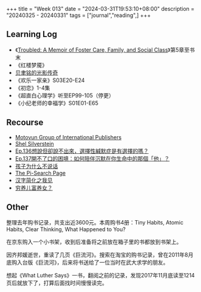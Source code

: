 +++
title = "Week 013"
date = "2024-03-31T19:53:10+08:00"
description = "20240325 - 20240331"
tags = ["journal","reading",]
+++


## Learning Log

* 《[Troubled: A Memoir of Foster Care, Family, and Social Class](https://www.amazon.com/dp/1982168536)》第5章至书末
* 《红楼梦魇》
* [贝聿铭的光影传奇](https://www.bilibili.com/video/BV16y4y1q7CU/)
* 《欢乐一家亲》S03E20-E24
* 《初恋》1-4集
* 《超直白心理学》听至EP99-105（停更）
* 《小纪老师的幸福学》S01E01-E65

## Recourse
* [Motovun Group of International Publishers](https://motovungroup.org/)
* [Shel Silverstein](https://shelsilverstein.com)
* [Ep.136想說但卻說不出來，選擇性緘默症是有選擇的嗎？](https://chuchu.firstory.io/episodes/clfvd086a02hb01uqh6i85pdr
)
* [Ep.137開不了口的困境：如何陪伴沉默在你生命中的那個「他」？](https://chuchu.firstory.io/episodes/clg0u1a5504h701v3a8w3g74m)
* [孩子为什么不说话](https://weibo.com/7762107285/O5JGc52Kz)
* [The Pi-Search Page](https://www.angio.net/pi/)
* [汉字简化之我见](https://neixian.wixsite.com/website/post/%E6%B1%89%E5%AD%97%E7%AE%80%E5%8C%96%E4%B9%8B%E6%88%91%E8%A7%81)
* [穷养儿富养女？](https://neixian.wixsite.com/website/post/%E7%A9%B7%E5%85%BB%E5%AD%90%E5%AF%8C%E5%85%BB%E5%A5%B3%EF%BC%9F)

## Other

整理去年购书记录，共支出近3600元。本周购书4册：Tiny Habits, Atomic Habits, Clear Thinking, What Happened to You?

在京东购入一个小书架，收到后准备将之前放在箱子里的书都放到书架上。

因齐邦媛逝世，重读了几页《巨流河》。搜索在淘宝的购书记录，曾在2011年8月底购入台版《巨流河》，后来将书送给了一位当时在武大求学的朋友。

想起《What Luther Says》一书，翻阅之前的记录，发现2017年11月底读至1214页后就放下了，打算后面找时间慢慢读完。